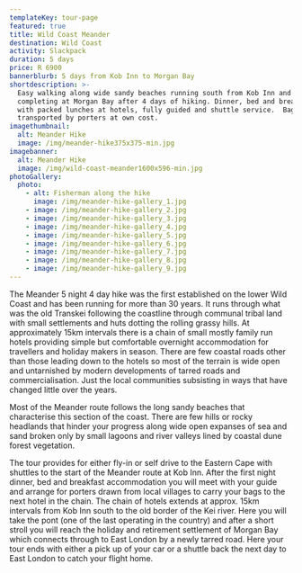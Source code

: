 ```yaml
---
templateKey: tour-page
featured: true
title: Wild Coast Meander
destination: Wild Coast
activity: Slackpack
duration: 5 days
price: R 6900
bannerblurb: 5 days from Kob Inn to Morgan Bay
shortdescription: >-
  Easy walking along wide sandy beaches running south from Kob Inn and
  completing at Morgan Bay after 4 days of hiking. Dinner, bed and breakfast
  with packed lunches at hotels, fully guided and shuttle service.  Bags
  transported by porters at own cost.
imagethumbnail:
  alt: Meander Hike
  image: /img/meander-hike375x375-min.jpg
imagebanner:
  alt: Meander Hike
  image: /img/wild-coast-meander1600x596-min.jpg
photoGallery:
  photo:
    - alt: Fisherman along the hike
      image: /img/meander-hike-gallery_1.jpg
    - image: /img/meander-hike-gallery_2.jpg
    - image: /img/meander-hike-gallery_3.jpg
    - image: /img/meander-hike-gallery_4.jpg
    - image: /img/meander-hike-gallery_5.jpg
    - image: /img/meander-hike-gallery_6.jpg
    - image: /img/meander-hike-gallery_7.jpg
    - image: /img/meander-hike-gallery_8.jpg
    - image: /img/meander-hike-gallery_9.jpg
---
```


The Meander 5 night 4 day hike was the first established on the lower Wild Coast and has been running for more than 30 years. It runs through what was the old Transkei following the coastline through communal tribal land with small settlements and huts dotting the rolling grassy hills. At approximately 15km intervals there is a chain of small mostly family run hotels providing simple but comfortable overnight accommodation for travellers and holiday makers in season. There are few coastal roads other than those leading down to the hotels so most of the terrain is wide open and untarnished by modern developments of tarred roads and commercialisation. Just the local communities subsisting in ways that have changed little over the years.

Most of the Meander route follows the long sandy beaches that characterise this section of the coast. There are few hills or rocky headlands that hinder your progress along wide open expanses of sea and sand broken only by small lagoons and river valleys lined by coastal dune forest vegetation.

The tour provides for either fly-in or self drive to the Eastern Cape with shuttles to the start of the Meander route at Kob Inn. After the first night dinner, bed and breakfast accommodation you will meet with your guide and arrange for porters drawn from local villages to carry your bags to the next hotel in the chain. The chain of hotels extends at approx. 15km intervals from Kob Inn south to the old border of the Kei river. Here you will take the pont (one of the last operating in the country) and after a short stroll you will reach the holiday and retirement settlement of Morgan Bay which connects through to East London by a newly tarred road. Here your tour ends with either a pick up of your car or a shuttle back the next day to East London to catch your flight home.
